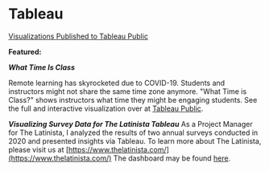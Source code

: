 # Tableau

[Visualizations Published to Tableau Public](https://public.tableau.com/profile/mitzi.bandera#!/)

<b> Featured:
<p>
<i>What Time Is Class</b></i>

Remote learning has skyrocketed due to COVID-19. Students and instructors might not share the same time zone anymore. "What Time is Class?" shows instructors what time they might be engaging students. See the full and interactive visualization over at [Tableau Public](https://public.tableau.com/profile/mitzi.bandera#!/vizhome/WhatTimeisClass/WhatTimeisClass?publish=yes).

<b><i> Visualizing Survey Data for The Latinista Tableau</b></i> 
As a Project Manager for The Latinista, I analyzed the results of two annual surveys conducted in 2020 and presented insights via Tableau. To learn more about The Latinista, please visit us at [https://www.thelatinista.com/](https://www.thelatinista.com/) The dashboard may be found [here](https://public.tableau.com/views/TheLatinistaDataSnapshot/TheLatinistaDataSnapshot?:language=en&:display_count=y&publish=yes&:origin=viz_share_link).
